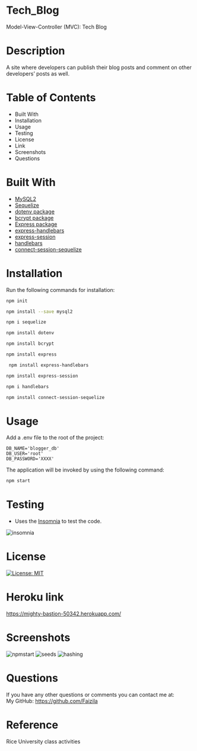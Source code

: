 # Tech_Blog
Model-View-Controller (MVC): Tech Blog

# Description

A site where developers can publish their blog posts and comment on other developers’ posts as well.

# Table of Contents

* Built With
* Installation
* Usage
* Testing
* License
* Link
* Screenshots
* Questions

# Built With

* [MySQL2](https://www.npmjs.com/package/mysql2)
* [Sequelize](https://www.npmjs.com/package/sequelize) 
* [dotenv package](https://www.npmjs.com/package/dotenv)
* [bcrypt package](https://www.npmjs.com/package/bcrypt)
* [Express package](https://www.npmjs.com/package/express)
* [express-handlebars](https://www.npmjs.com/package/express-handlebars)
* [express-session](https://www.npmjs.com/package/express-session)  
* [handlebars](https://www.npmjs.com/package/handlebars)
* [connect-session-sequelize](https://www.npmjs.com/package/connect-session-sequelize)

# Installation

Run the following commands for installation:

```bash
npm init
```

```bash
npm install --save mysql2
```

```bash
npm i sequelize
```

```bash
npm install dotenv
```

```bash
npm install bcrypt
```

```bash
npm install express
```

```bash
 npm install express-handlebars
```

```bash
npm install express-session
```

```bash
npm i handlebars
```

```bash
npm install connect-session-sequelize
```

# Usage

Add a .env file to the root of the project:

```
DB_NAME='blogger_db'
DB_USER='root'
DB_PASSWORD='XXXX'
```

The application will be invoked by using the following command:

```bash
npm start
```

# Testing

* Uses the [Insomnia](https://insomnia.rest/download) to test the code.

![insomnia](https://user-images.githubusercontent.com/78191579/139753024-1e9d2ca4-7009-4463-a6bf-0d806193e641.JPG)

# License

[![License: MIT](https://img.shields.io/badge/License-MIT-yellow.svg)](https://opensource.org/licenses/MIT)

# Heroku link

https://mighty-bastion-50342.herokuapp.com/

# Screenshots

![npmstart](https://user-images.githubusercontent.com/78191579/139748250-f5079436-8ab0-4ed7-9510-e4a8b3a3fd59.JPG)
![seeds](https://user-images.githubusercontent.com/78191579/139748253-4ff31e6c-b551-464b-bde0-2a7eed9a5aa4.JPG)
![hashing](https://user-images.githubusercontent.com/78191579/139748233-0bcd4db3-13a1-425c-8640-bd2a01390e63.JPG)

# Questions

If you have any other questions or comments you can contact me at:
   <br>
   My GitHub: https://github.com/Faizila

# Reference

Rice University class activities

